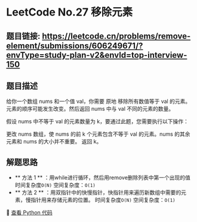 # LeetCode No.27 移除元素

## 题目链接: https://leetcode.cn/problems/remove-element/submissions/606249671/?envType=study-plan-v2&envId=top-interview-150

## 题目描述
给你一个数组 nums 和一个值 val，你需要 原地 移除所有数值等于 val 的元素。元素的顺序可能发生改变。然后返回 nums 中与 val 不同的元素的数量。

假设 nums 中不等于 val 的元素数量为 k，要通过此题，您需要执行以下操作：

更改 nums 数组，使 nums 的前 k 个元素包含不等于 val 的元素。nums 的其余元素和 nums 的大小并不重要。
返回 k。

## 解题思路
- ** 方法 1 ** ：用while进行循环，然后用remove删除列表中第一个出现的值 
时间复杂度`O(N)` 空间复杂度：`O(1)`
- ** 方法 2 ** ：用双指针中的快慢指针，快指针用来遍历新数组中需要的元素，慢指针用来存储元素的位置。
时间复杂度`O(N)` 
空间复杂度：`O(1)`


📌 [查看 Python 代码](../solutions/python/No_027_移除元素.py)
